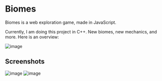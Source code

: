 # Biomes

Biomes is a web exploration game, made in JavaScript.

Currently, I am doing this project in C++. New biomes, new mechanics, and more. Here is an overview:

![image](https://user-images.githubusercontent.com/94078957/212390098-d63eab3d-b5af-41b2-8d59-122199a51bbc.png)

## Screenshots

![image](https://user-images.githubusercontent.com/94078957/212109744-6c2982c8-86f7-4a99-92c5-71f73102af84.png)
![image](https://user-images.githubusercontent.com/94078957/212112676-2e0a6acc-6ff0-473c-851c-525e22dc22e4.png)
